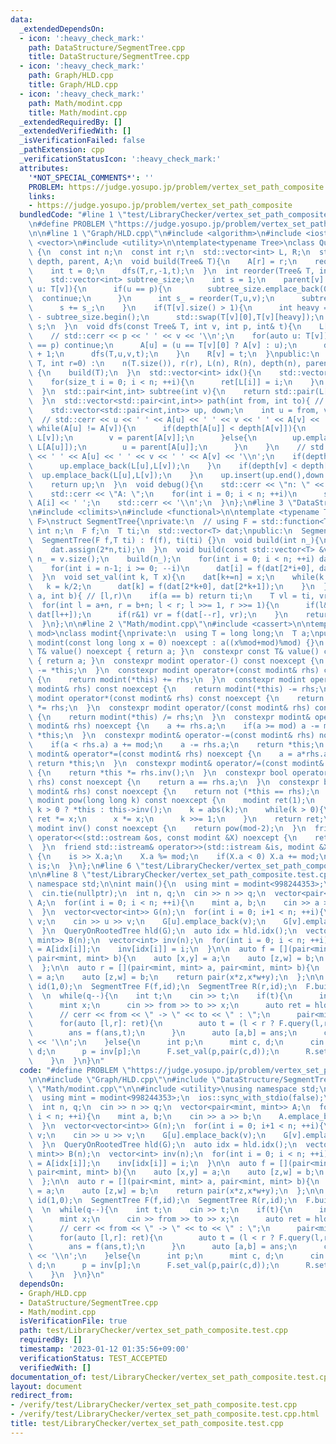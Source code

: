 ```yaml
---
data:
  _extendedDependsOn:
  - icon: ':heavy_check_mark:'
    path: DataStructure/SegmentTree.cpp
    title: DataStructure/SegmentTree.cpp
  - icon: ':heavy_check_mark:'
    path: Graph/HLD.cpp
    title: Graph/HLD.cpp
  - icon: ':heavy_check_mark:'
    path: Math/modint.cpp
    title: Math/modint.cpp
  _extendedRequiredBy: []
  _extendedVerifiedWith: []
  _isVerificationFailed: false
  _pathExtension: cpp
  _verificationStatusIcon: ':heavy_check_mark:'
  attributes:
    '*NOT_SPECIAL_COMMENTS*': ''
    PROBLEM: https://judge.yosupo.jp/problem/vertex_set_path_composite
    links:
    - https://judge.yosupo.jp/problem/vertex_set_path_composite
  bundledCode: "#line 1 \"test/LibraryChecker/vertex_set_path_composite.test.cpp\"\
    \n#define PROBLEM \"https://judge.yosupo.jp/problem/vertex_set_path_composite\"\
    \n\n#line 1 \"Graph/HLD.cpp\"\n#include <algorithm>\n#include <iostream>\n#include\
    \ <vector>\n#include <utility>\n\ntemplate<typename Tree>\nclass QueryOnRootedTree\
    \ {\n  const int n;\n  const int r;\n  std::vector<int> L, R;\n  std::vector<int>\
    \ depth, parent, A;\n  void build(Tree& T){\n    A[r] = r;\n    reorder(T,r,-1);\n\
    \    int t = 0;\n    dfs(T,r,-1,t);\n  }\n  int reorder(Tree& T, int v, int p){\n\
    \    std::vector<int> subtree_size;\n    int s = 1;\n    parent[v] = p;\n    for(auto\
    \ u: T[v]){\n      if(u == p){\n        subtree_size.emplace_back(0);\n      \
    \  continue;\n      }\n      int s_ = reorder(T,u,v);\n      subtree_size.emplace_back(s_);\n\
    \      s += s_;\n    }\n    if(T[v].size() > 1){\n      int heavy = std::max_element(subtree_size.begin(),subtree_size.end())\
    \ - subtree_size.begin();\n      std::swap(T[v][0],T[v][heavy]);\n    }\n    return\
    \ s;\n  }\n  void dfs(const Tree& T, int v, int p, int& t){\n    L[v] = t++;\n\
    \    // std::cerr << p << ' ' << v << '\\n';\n    for(auto u: T[v]){\n      if(u\
    \ == p) continue;\n      A[u] = (u == T[v][0] ? A[v] : u);\n      depth[u] = depth[v]\
    \ + 1;\n      dfs(T,u,v,t);\n    }\n    R[v] = t;\n  }\npublic:\n  QueryOnRootedTree(Tree\
    \ T, int r=0) :\n    n(T.size()), r(r), L(n), R(n), depth(n), parent(n), A(n)\
    \ {\n    build(T);\n  }\n  std::vector<int> idx(){\n    std::vector<int> ret(n);\n\
    \    for(size_t i = 0; i < n; ++i){\n      ret[L[i]] = i;\n    }\n    return ret;\n\
    \  }\n  std::pair<int,int> subtree(int v){\n    return std::pair(L[v],R[v]);\n\
    \  }\n  std::vector<std::pair<int,int>> path(int from, int to){ // [li, ri]\n\
    \    std::vector<std::pair<int,int>> up, down;\n    int u = from, v = to;\n  \
    \  // std::cerr << u << ' ' << A[u] << ' ' << v << ' ' << A[v] << '\\n';\n   \
    \ while(A[u] != A[v]){\n      if(depth[A[u]] < depth[A[v]]){\n        down.emplace_back(L[A[v]],\
    \ L[v]);\n        v = parent[A[v]];\n      }else{\n        up.emplace_back(L[u],\
    \ L[A[u]]);\n        u = parent[A[u]];\n      }\n    }\n    // std::cerr << u\
    \ << ' ' << A[u] << ' ' << v << ' ' << A[v] << '\\n';\n    if(depth[u] <= depth[v]){\n\
    \      up.emplace_back(L[u],L[v]);\n    }\n    if(depth[v] < depth[u]){\n    \
    \  up.emplace_back(L[u],L[v]);\n    }\n    up.insert(up.end(),down.rbegin(),down.rend());\n\
    \    return up;\n  }\n  void debug(){\n    std::cerr << \"n: \" << n << '\\n';\n\
    \    std::cerr << \"A: \";\n    for(int i = 0; i < n; ++i)\n      std::cerr <<\
    \ A[i] << ' ';\n    std::cerr << '\\n';\n  }\n};\n#line 3 \"DataStructure/SegmentTree.cpp\"\
    \n#include <climits>\n#include <functional>\n\ntemplate <typename T, typename\
    \ F>\nstruct SegmentTree{\nprivate:\n  // using F = std::function<T(T,T)>;\n \
    \ int n;\n  F f;\n  T ti;\n  std::vector<T> dat;\npublic:\n  SegmentTree(){};\n\
    \  SegmentTree(F f,T ti) : f(f), ti(ti) {}\n  void build(int n_){\n    n = n_;\n\
    \    dat.assign(2*n,ti);\n  }\n  void build(const std::vector<T> &v){\n    int\
    \ n_ = v.size();\n    build(n_);\n    for(int i = 0; i < n; ++i) dat[n+i] = v[i];\n\
    \    for(int i = n-1; i >= 0; --i)\n      dat[i] = f(dat[2*i+0], dat[2*i+1]);\n\
    \  }\n  void set_val(int k, T x){\n    dat[k+=n] = x;\n    while(k > 0){\n   \
    \   k = k/2;\n      dat[k] = f(dat[2*k+0], dat[2*k+1]);\n    }\n  }\n  T query(int\
    \ a, int b){ // [l,r)\n    if(a == b) return ti;\n    T vl = ti, vr = ti;\n  \
    \  for(int l = a+n, r = b+n; l < r; l >>= 1, r >>= 1){\n      if(l&1) vl = f(vl,\
    \ dat[l++]);\n      if(r&1) vr = f(dat[--r], vr);\n    }\n    return f(vl, vr);\n\
    \  }\n};\n\n#line 2 \"Math/modint.cpp\"\n#include <cassert>\n\ntemplate<long long\
    \ mod>\nclass modint{\nprivate:\n  using T = long long;\n  T a;\npublic:\n  constexpr\
    \ modint(const long long x = 0) noexcept : a((x%mod+mod)%mod) {}\n  constexpr\
    \ T& value() noexcept { return a; }\n  constexpr const T& value() const noexcept\
    \ { return a; }\n  constexpr modint operator-() const noexcept {\n    return modint(0)\
    \ -= *this;\n  }\n  constexpr modint operator+(const modint& rhs) const noexcept\
    \ {\n    return modint(*this) += rhs;\n  }\n  constexpr modint operator-(const\
    \ modint& rhs) const noexcept {\n    return modint(*this) -= rhs;\n  }\n  constexpr\
    \ modint operator*(const modint& rhs) const noexcept {\n    return modint(*this)\
    \ *= rhs;\n  }\n  constexpr modint operator/(const modint& rhs) const noexcept\
    \ {\n    return modint(*this) /= rhs;\n  }\n  constexpr modint& operator+=(const\
    \ modint& rhs) noexcept {\n    a += rhs.a;\n    if(a >= mod) a -= mod;\n    return\
    \ *this;\n  }\n  constexpr modint& operator-=(const modint& rhs) noexcept {\n\
    \    if(a < rhs.a) a += mod;\n    a -= rhs.a;\n    return *this;\n  }\n  constexpr\
    \ modint& operator*=(const modint& rhs) noexcept {\n    a = a*rhs.a%mod;\n   \
    \ return *this;\n  }\n  constexpr modint& operator/=(const modint& rhs) noexcept\
    \ {\n    return *this *= rhs.inv();\n  }\n  constexpr bool operator==(const modint&\
    \ rhs) const noexcept {\n    return a == rhs.a;\n  }\n  constexpr bool operator!=(const\
    \ modint& rhs) const noexcept {\n    return not (*this == rhs);\n  }\n  constexpr\
    \ modint pow(long long k) const noexcept {\n    modint ret(1);\n    modint x =\
    \ k > 0 ? *this : this->inv();\n    k = abs(k);\n    while(k > 0){\n      if(k&1)\
    \ ret *= x;\n      x *= x;\n      k >>= 1;\n    }\n    return ret;\n  }\n  constexpr\
    \ modint inv() const noexcept {\n    return pow(mod-2);\n  }\n  friend std::ostream&\
    \ operator<<(std::ostream &os, const modint &X) noexcept {\n    return os << X.a;\n\
    \  }\n  friend std::istream& operator>>(std::istream &is, modint &X) noexcept\
    \ {\n    is >> X.a;\n    X.a %= mod;\n    if(X.a < 0) X.a += mod;\n    return\
    \ is;\n  }\n};\n#line 6 \"test/LibraryChecker/vertex_set_path_composite.test.cpp\"\
    \n\n#line 8 \"test/LibraryChecker/vertex_set_path_composite.test.cpp\"\nusing\
    \ namespace std;\n\nint main(){\n  using mint = modint<998244353>;\n  ios::sync_with_stdio(false);\n\
    \  cin.tie(nullptr);\n  int n, q;\n  cin >> n >> q;\n  vector<pair<mint, mint>>\
    \ A;\n  for(int i = 0; i < n; ++i){\n    mint a, b;\n    cin >> a >> b;\n    A.emplace_back(a,b);\n\
    \  }\n  vector<vector<int>> G(n);\n  for(int i = 0; i+1 < n; ++i){\n    int u,\
    \ v;\n    cin >> u >> v;\n    G[u].emplace_back(v);\n    G[v].emplace_back(u);\n\
    \  }\n  QueryOnRootedTree hld(G);\n  auto idx = hld.idx();\n  vector<pair<mint,\
    \ mint>> B(n);\n  vector<int> inv(n);\n  for(int i = 0; i < n; ++i){\n    B[i]\
    \ = A[idx[i]];\n    inv[idx[i]] = i;\n  }\n\n  auto f = [](pair<mint, mint> a,\
    \ pair<mint, mint> b){\n    auto [x,y] = a;\n    auto [z,w] = b;\n    return pair(z*x,z*y+w);\n\
    \  };\n\n  auto r = [](pair<mint, mint> a, pair<mint, mint> b){\n    auto [x,y]\
    \ = a;\n    auto [z,w] = b;\n    return pair(x*z,x*w+y);\n  };\n\n  pair<mint,mint>\
    \ id(1,0);\n  SegmentTree F(f,id);\n  SegmentTree R(r,id);\n  F.build(B);\n  R.build(B);\n\
    \  \n  while(q--){\n    int t;\n    cin >> t;\n    if(t){\n      int from, to;\n\
    \      mint x;\n      cin >> from >> to >> x;\n      auto ret = hld.path(from,to);\n\
    \      // cerr << from << \" -> \" << to << \" : \";\n      pair<mint,mint> ans(1,0);\n\
    \      for(auto [l,r]: ret){\n        auto t = (l < r ? F.query(l,r+1) : R.query(r,l+1));\n\
    \        ans = f(ans,t);\n      }\n      auto [a,b] = ans;\n      cout << a*x+b\
    \ << '\\n';\n    }else{\n      int p;\n      mint c, d;\n      cin >> p >> c >>\
    \ d;\n      p = inv[p];\n      F.set_val(p,pair(c,d));\n      R.set_val(p,pair(c,d));\n\
    \    }\n  }\n}\n"
  code: "#define PROBLEM \"https://judge.yosupo.jp/problem/vertex_set_path_composite\"\
    \n\n#include \"Graph/HLD.cpp\"\n#include \"DataStructure/SegmentTree.cpp\"\n#include\
    \ \"Math/modint.cpp\"\n\n#include <utility>\nusing namespace std;\n\nint main(){\n\
    \  using mint = modint<998244353>;\n  ios::sync_with_stdio(false);\n  cin.tie(nullptr);\n\
    \  int n, q;\n  cin >> n >> q;\n  vector<pair<mint, mint>> A;\n  for(int i = 0;\
    \ i < n; ++i){\n    mint a, b;\n    cin >> a >> b;\n    A.emplace_back(a,b);\n\
    \  }\n  vector<vector<int>> G(n);\n  for(int i = 0; i+1 < n; ++i){\n    int u,\
    \ v;\n    cin >> u >> v;\n    G[u].emplace_back(v);\n    G[v].emplace_back(u);\n\
    \  }\n  QueryOnRootedTree hld(G);\n  auto idx = hld.idx();\n  vector<pair<mint,\
    \ mint>> B(n);\n  vector<int> inv(n);\n  for(int i = 0; i < n; ++i){\n    B[i]\
    \ = A[idx[i]];\n    inv[idx[i]] = i;\n  }\n\n  auto f = [](pair<mint, mint> a,\
    \ pair<mint, mint> b){\n    auto [x,y] = a;\n    auto [z,w] = b;\n    return pair(z*x,z*y+w);\n\
    \  };\n\n  auto r = [](pair<mint, mint> a, pair<mint, mint> b){\n    auto [x,y]\
    \ = a;\n    auto [z,w] = b;\n    return pair(x*z,x*w+y);\n  };\n\n  pair<mint,mint>\
    \ id(1,0);\n  SegmentTree F(f,id);\n  SegmentTree R(r,id);\n  F.build(B);\n  R.build(B);\n\
    \  \n  while(q--){\n    int t;\n    cin >> t;\n    if(t){\n      int from, to;\n\
    \      mint x;\n      cin >> from >> to >> x;\n      auto ret = hld.path(from,to);\n\
    \      // cerr << from << \" -> \" << to << \" : \";\n      pair<mint,mint> ans(1,0);\n\
    \      for(auto [l,r]: ret){\n        auto t = (l < r ? F.query(l,r+1) : R.query(r,l+1));\n\
    \        ans = f(ans,t);\n      }\n      auto [a,b] = ans;\n      cout << a*x+b\
    \ << '\\n';\n    }else{\n      int p;\n      mint c, d;\n      cin >> p >> c >>\
    \ d;\n      p = inv[p];\n      F.set_val(p,pair(c,d));\n      R.set_val(p,pair(c,d));\n\
    \    }\n  }\n}\n"
  dependsOn:
  - Graph/HLD.cpp
  - DataStructure/SegmentTree.cpp
  - Math/modint.cpp
  isVerificationFile: true
  path: test/LibraryChecker/vertex_set_path_composite.test.cpp
  requiredBy: []
  timestamp: '2023-01-12 01:35:56+09:00'
  verificationStatus: TEST_ACCEPTED
  verifiedWith: []
documentation_of: test/LibraryChecker/vertex_set_path_composite.test.cpp
layout: document
redirect_from:
- /verify/test/LibraryChecker/vertex_set_path_composite.test.cpp
- /verify/test/LibraryChecker/vertex_set_path_composite.test.cpp.html
title: test/LibraryChecker/vertex_set_path_composite.test.cpp
---
```

